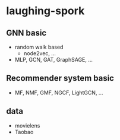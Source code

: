 # laughing-spork

## GNN basic
* random walk based
  * node2vec, ...
* MLP, GCN, GAT, GraphSAGE, ...

## Recommender system basic
* MF, NMF, GMF, NGCF, LightGCN, ...

## data
* movielens
* Taobao
